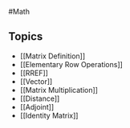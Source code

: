 #Math
## Topics
* [[Matrix Definition]]
* [[Elementary Row Operations]]
* [[RREF]]
* [[Vector]]
* [[Matrix Multiplication]]
* [[Distance]]
* [[Adjoint]]
* [[Identity Matrix]]